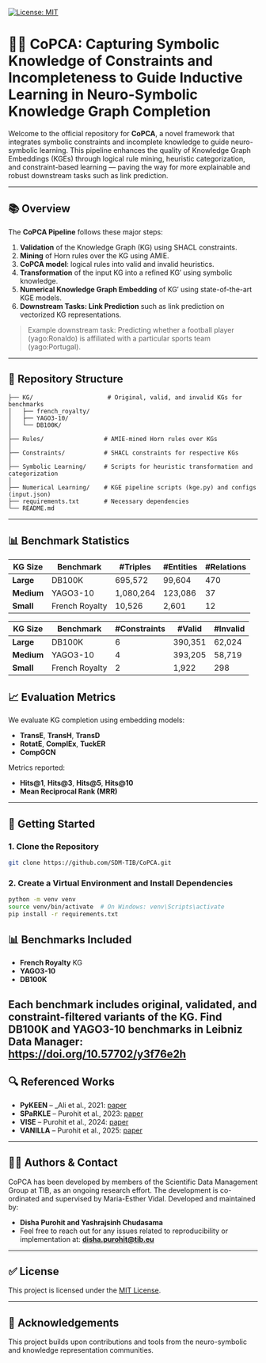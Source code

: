 [![License: MIT](https://img.shields.io/badge/License-MIT-yellow.svg)](LICENSE)
# 🧠🔗 CoPCA: Capturing Symbolic Knowledge of Constraints and Incompleteness to Guide Inductive Learning in Neuro-Symbolic Knowledge Graph Completion
Welcome to the official repository for **CoPCA**, a novel framework that integrates symbolic constraints and incomplete knowledge to guide neuro-symbolic learning. This pipeline enhances the quality of Knowledge Graph Embeddings (KGEs) through logical rule mining, heuristic categorization, and constraint-based learning — paving the way for more explainable and robust downstream tasks such as link prediction.

---
## 📚 Overview

The **CoPCA Pipeline** follows these major steps:

1. **Validation** of the Knowledge Graph (KG) using SHACL constraints.
2. **Mining** of Horn rules over the KG using AMIE.
3. **CoPCA model**: logical rules into valid and invalid heuristics.
4. **Transformation** of the input KG into a refined KG′ using symbolic knowledge.
5. **Numerical Knowledge Graph Embedding** of KG′ using state-of-the-art KGE models.
6. **Downstream Tasks: Link Prediction** such as link prediction on vectorized KG representations.

> Example downstream task: Predicting whether a football player (yago:Ronaldo) is affiliated with a particular sports team (yago:Portugal).

---
## 📁 Repository Structure


```
├── KG/                     # Original, valid, and invalid KGs for benchmarks
│   ├── french_royalty/        
│   ├── YAGO3-10/
│   └── DB100K/
│
├── Rules/                 # AMIE-mined Horn rules over KGs
│
├── Constraints/           # SHACL constraints for respective KGs
│
├── Symbolic Learning/     # Scripts for heuristic transformation and categorization
│
├── Numerical Learning/    # KGE pipeline scripts (kge.py) and configs (input.json)
├── requirements.txt       # Necessary dependencies  
└── README.md             
```

---
## 📊 Benchmark Statistics

| **KG Size** | **Benchmark**     | **#Triples** | **#Entities** | **#Relations** |
|-------------|-------------------|--------------|----------------|----------------|
| **Large**   | DB100K            | 695,572      | 99,604         | 470            |
| **Medium**  | YAGO3-10          | 1,080,264    | 123,086        | 37             |
| **Small**   | French Royalty    | 10,526       | 2,601          | 12             |

| **KG Size** | **Benchmark**     | **#Constraints** | **#Valid** | **#Invalid** |
|-------------|-------------------|------------------|------------|--------------|
| **Large**   | DB100K            | 6                | 390,351    | 62,024       |
| **Medium**  | YAGO3-10          | 4                | 393,205    | 58,719       |
| **Small**   | French Royalty    | 2                | 1,922      | 298          |

## 📈 Evaluation Metrics

We evaluate KG completion using embedding models:
- **TransE**, **TransH**, **TransD**
- **RotatE**, **ComplEx**, **TuckER**
- **CompGCN**

Metrics reported:
- **Hits@1**, **Hits@3**, **Hits@5**, **Hits@10**
- **Mean Reciprocal Rank (MRR)**

---

## 🚀 Getting Started

### 1. Clone the Repository
```bash
git clone https://github.com/SDM-TIB/CoPCA.git
```

### 2. Create a Virtual Environment and Install Dependencies
```bash
python -m venv venv
source venv/bin/activate  # On Windows: venv\Scripts\activate
pip install -r requirements.txt
```

## 📊 Benchmarks Included

- **French Royalty** KG
- **YAGO3-10**
- **DB100K**

Each benchmark includes original, validated, and constraint-filtered variants of the KG. Find DB100K and YAGO3-10 benchmarks in Leibniz Data Manager: 
https://doi.org/10.57702/y3f76e2h
---

## 🔍 Referenced Works

- **PyKEEN** – _Ali et al., 2021: [paper](http://jmlr.org/papers/v22/20-825.html)   
- **SPaRKLE** – Purohit et al., 2023: [paper](https://doi.org/10.1145/3587259.3627547)   
- **VISE** – Purohit et al., 2024:  [paper](https://ceur-ws.org/Vol-3831/)
- **VANILLA** – Purohit et al., 2025: [paper](https://doi.org/10.1016/j.knosys.2025.113939)  

---

## 👨‍💻 Authors & Contact

CoPCA has been developed by members of the Scientific Data Management Group at TIB, as an ongoing research effort.
The development is co-ordinated and supervised by Maria-Esther Vidal.
Developed and maintained by:

- **Disha Purohit and Yashrajsinh Chudasama**
- Feel free to reach out for any issues related to reproducibility or implementation at: **disha.purohit@tib.eu**

---


## ✅ License

This project is licensed under the [MIT License](LICENSE).

---

## 🙏 Acknowledgements

This project builds upon contributions and tools from the neuro-symbolic and knowledge representation communities.
